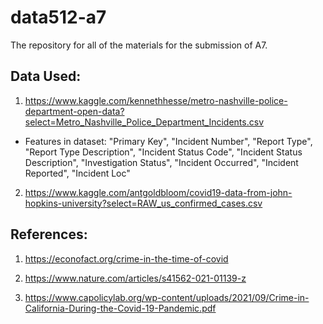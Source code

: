 # data512-a7
The repository for all of the materials for the submission of A7.

## Data Used: 

1) https://www.kaggle.com/kennethhesse/metro-nashville-police-department-open-data?select=Metro_Nashville_Police_Department_Incidents.csv
- Features in dataset: "Primary Key", "Incident Number", "Report Type", "Report Type Description", "Incident Status Code", "Incident Status Description", "Investigation Status", "Incident Occurred", "Incident Reported", "Incident Loc"
2) https://www.kaggle.com/antgoldbloom/covid19-data-from-john-hopkins-university?select=RAW_us_confirmed_cases.csv

## References: 

1) https://econofact.org/crime-in-the-time-of-covid

2) https://www.nature.com/articles/s41562-021-01139-z

3) https://www.capolicylab.org/wp-content/uploads/2021/09/Crime-in-California-During-the-Covid-19-Pandemic.pdf
